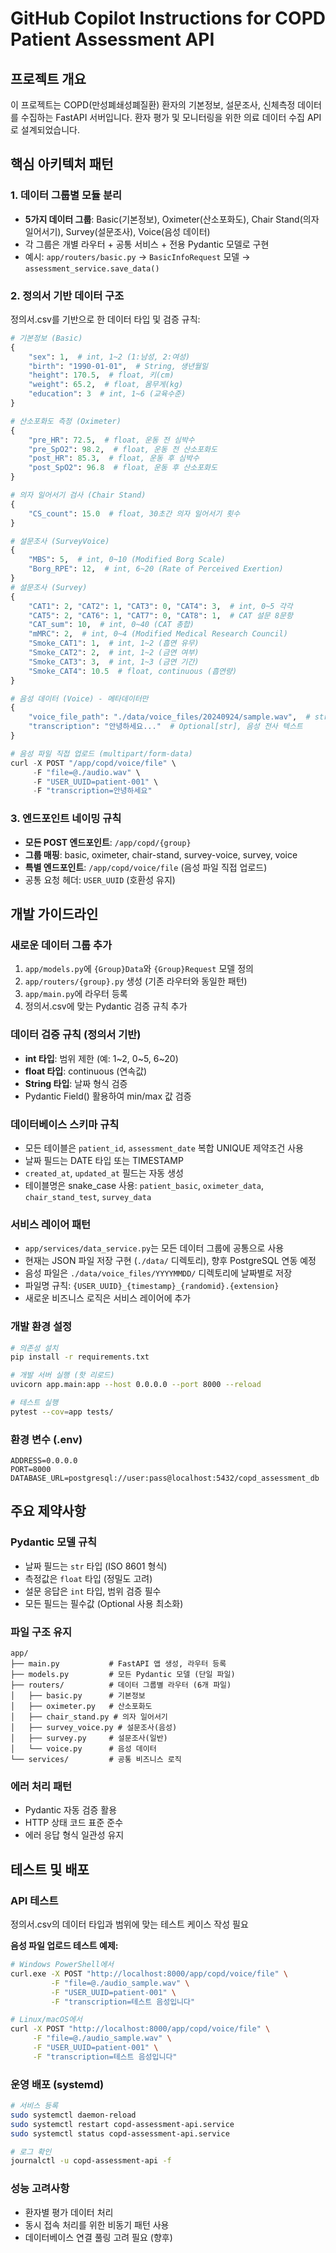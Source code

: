 # GitHub Copilot Instructions for COPD Patient Assessment API

## 프로젝트 개요
이 프로젝트는 COPD(만성폐쇄성폐질환) 환자의 기본정보, 설문조사, 신체측정 데이터를 수집하는 FastAPI 서버입니다. 환자 평가 및 모니터링을 위한 의료 데이터 수집 API로 설계되었습니다.

## 핵심 아키텍처 패턴

### 1. 데이터 그룹별 모듈 분리
- **5가지 데이터 그룹**: Basic(기본정보), Oximeter(산소포화도), Chair Stand(의자 일어서기), Survey(설문조사), Voice(음성 데이터)
- 각 그룹은 개별 라우터 + 공통 서비스 + 전용 Pydantic 모델로 구현
- 예시: `app/routers/basic.py` → `BasicInfoRequest` 모델 → `assessment_service.save_data()`

### 2. 정의서 기반 데이터 구조
정의서.csv를 기반으로 한 데이터 타입 및 검증 규칙:
```python
# 기본정보 (Basic)
{
    "sex": 1,  # int, 1~2 (1:남성, 2:여성)
    "birth": "1990-01-01",  # String, 생년월일
    "height": 170.5,  # float, 키(cm)
    "weight": 65.2,  # float, 몸무게(kg)
    "education": 3  # int, 1~6 (교육수준)
}

# 산소포화도 측정 (Oximeter)
{
    "pre_HR": 72.5,  # float, 운동 전 심박수
    "pre_SpO2": 98.2,  # float, 운동 전 산소포화도
    "post_HR": 85.3,  # float, 운동 후 심박수  
    "post_SpO2": 96.8  # float, 운동 후 산소포화도
}

# 의자 일어서기 검사 (Chair Stand)
{
    "CS_count": 15.0  # float, 30초간 의자 일어서기 횟수
}

# 설문조사 (SurveyVoice)
{
    "MBS": 5,  # int, 0~10 (Modified Borg Scale)
    "Borg_RPE": 12,  # int, 6~20 (Rate of Perceived Exertion)
}
# 설문조사 (Survey)
{
    "CAT1": 2, "CAT2": 1, "CAT3": 0, "CAT4": 3,  # int, 0~5 각각
    "CAT5": 2, "CAT6": 1, "CAT7": 0, "CAT8": 1,  # CAT 설문 8문항
    "CAT_sum": 10,  # int, 0~40 (CAT 총합)
    "mMRC": 2,  # int, 0~4 (Modified Medical Research Council)
    "Smoke_CAT1": 1,  # int, 1~2 (흡연 유무)
    "Smoke_CAT2": 2,  # int, 1~2 (금연 여부)
    "Smoke_CAT3": 3,  # int, 1~3 (금연 기간)
    "Smoke_CAT4": 10.5  # float, continuous (흡연량)
}

# 음성 데이터 (Voice) - 메타데이터만
{
    "voice_file_path": "./data/voice_files/20240924/sample.wav",  # str, 음성 파일 경로
    "transcription": "안녕하세요..."  # Optional[str], 음성 전사 텍스트
}

# 음성 파일 직접 업로드 (multipart/form-data)
curl -X POST "/app/copd/voice/file" \
     -F "file=@./audio.wav" \
     -F "USER_UUID=patient-001" \
     -F "transcription=안녕하세요"
```

### 3. 엔드포인트 네이밍 규칙
- **모든 POST 엔드포인트**: `/app/copd/{group}`
- **그룹 매핑**: basic, oximeter, chair-stand, survey-voice, survey, voice
- **특별 엔드포인트**: `/app/copd/voice/file` (음성 파일 직접 업로드)
- 공통 요청 헤더: `USER_UUID` (호환성 유지)

## 개발 가이드라인

### 새로운 데이터 그룹 추가
1. `app/models.py`에 `{Group}Data`와 `{Group}Request` 모델 정의
2. `app/routers/{group}.py` 생성 (기존 라우터와 동일한 패턴)
3. `app/main.py`에 라우터 등록
4. 정의서.csv에 맞는 Pydantic 검증 규칙 추가

### 데이터 검증 규칙 (정의서 기반)
- **int 타입**: 범위 제한 (예: 1~2, 0~5, 6~20)
- **float 타입**: continuous (연속값)
- **String 타입**: 날짜 형식 검증
- Pydantic Field() 활용하여 min/max 값 검증

### 데이터베이스 스키마 규칙
- 모든 테이블은 `patient_id`, `assessment_date` 복합 UNIQUE 제약조건 사용
- 날짜 필드는 DATE 타입 또는 TIMESTAMP
- `created_at`, `updated_at` 필드는 자동 생성
- 테이블명은 snake_case 사용: `patient_basic`, `oximeter_data`, `chair_stand_test`, `survey_data`

### 서비스 레이어 패턴
- `app/services/data_service.py`는 모든 데이터 그룹에 공통으로 사용
- 현재는 JSON 파일 저장 구현 (`./data/` 디렉토리), 향후 PostgreSQL 연동 예정
- 음성 파일은 `./data/voice_files/YYYYMMDD/` 디렉토리에 날짜별로 저장
- 파일명 규칙: `{USER_UUID}_{timestamp}_{randomid}.{extension}`
- 새로운 비즈니스 로직은 서비스 레이어에 추가

### 개발 환경 설정
```bash
# 의존성 설치
pip install -r requirements.txt

# 개발 서버 실행 (핫 리로드)
uvicorn app.main:app --host 0.0.0.0 --port 8000 --reload

# 테스트 실행
pytest --cov=app tests/
```

### 환경 변수 (.env)
```env
ADDRESS=0.0.0.0
PORT=8000
DATABASE_URL=postgresql://user:pass@localhost:5432/copd_assessment_db
```

## 주요 제약사항

### Pydantic 모델 규칙
- 날짜 필드는 `str` 타입 (ISO 8601 형식)
- 측정값은 `float` 타입 (정밀도 고려)
- 설문 응답은 `int` 타입, 범위 검증 필수
- 모든 필드는 필수값 (Optional 사용 최소화)

### 파일 구조 유지
```
app/
├── main.py           # FastAPI 앱 생성, 라우터 등록
├── models.py         # 모든 Pydantic 모델 (단일 파일)
├── routers/          # 데이터 그룹별 라우터 (6개 파일)
│   ├── basic.py      # 기본정보
│   ├── oximeter.py   # 산소포화도
│   ├── chair_stand.py # 의자 일어서기
│   ├── survey_voice.py # 설문조사(음성)
│   ├── survey.py     # 설문조사(일반)
│   └── voice.py      # 음성 데이터
└── services/         # 공통 비즈니스 로직
```

### 에러 처리 패턴
- Pydantic 자동 검증 활용
- HTTP 상태 코드 표준 준수
- 에러 응답 형식 일관성 유지

## 테스트 및 배포

### API 테스트
정의서.csv의 데이터 타입과 범위에 맞는 테스트 케이스 작성 필요

**음성 파일 업로드 테스트 예제:**
```bash
# Windows PowerShell에서
curl.exe -X POST "http://localhost:8000/app/copd/voice/file" \
         -F "file=@./audio_sample.wav" \
         -F "USER_UUID=patient-001" \
         -F "transcription=테스트 음성입니다"

# Linux/macOS에서
curl -X POST "http://localhost:8000/app/copd/voice/file" \
     -F "file=@./audio_sample.wav" \
     -F "USER_UUID=patient-001" \
     -F "transcription=테스트 음성입니다"
```

### 운영 배포 (systemd)
```bash
# 서비스 등록
sudo systemctl daemon-reload
sudo systemctl restart copd-assessment-api.service
sudo systemctl status copd-assessment-api.service

# 로그 확인
journalctl -u copd-assessment-api -f
```

### 성능 고려사항
- 환자별 평가 데이터 처리
- 동시 접속 처리를 위한 비동기 패턴 사용
- 데이터베이스 연결 풀링 고려 필요 (향후)